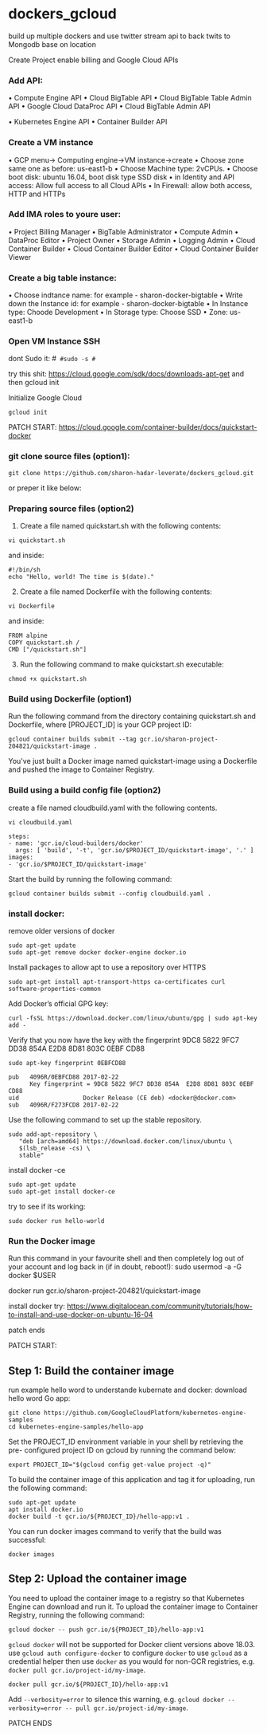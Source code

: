 # dockers_gcloud
build up multiple dockers and use twitter stream api to back twits to Mongodb base on location

Create Project enable billing and Google Cloud APIs

### Add API:
•	Compute Engine API
•	Cloud BigTable API
•	Cloud BigTable Table Admin API
•	Google Cloud DataProc API
•	Cloud BigTable Admin API

•	Kubernetes Engine API
•	Container Builder API


### Create a VM instance
•	GCP menu-> Computing engine->VM instance->create
•	Choose zone same one as before: us-east1-b
•	Choose Machine type: 2vCPUs.
•	Choose boot disk: ubuntu 16.04, boot disk type SSD disk
•	in Identity and API access: Allow full access to all Cloud APIs
•	In Firewall: allow both access, HTTP and HTTPs

### Add IMA roles to youre user:
•	Project Billing Manager
•	BigTable Administrator
•	Compute Admin
•	DataProc Editor
•	Project Owner
•	Storage Admin
•	Logging Admin
•	Cloud Container Builder
•	Cloud Container Builder Editor
•	Cloud Container Builder Viewer

### Create a big table instance:
•	Choose indtance name: for example - sharon-docker-bigtable
•	Write down the Instance id: for example - sharon-docker-bigtable
•	In Instance type: Choode Development
•	In Storage type: Choose SSD
•	Zone: us-east1-b

### Open VM Instance SSH

 dont Sudo it:
#```
#sudo -s
#```

try this shit: https://cloud.google.com/sdk/docs/downloads-apt-get
and then gcloud init

Initialize Google Cloud
```
gcloud init 
```
PATCH START: https://cloud.google.com/container-builder/docs/quickstart-docker
### git clone source files (option1):
```
git clone https://github.com/sharon-hadar-leverate/dockers_gcloud.git
```
or preper it like below:
### Preparing source files (option2)
1. Create a file named quickstart.sh with the following contents:
```
vi quickstart.sh
```
and inside:
```
#!/bin/sh
echo "Hello, world! The time is $(date)."
```
2. Create a file named Dockerfile with the following contents:
```
vi Dockerfile
```
and inside:
```
FROM alpine
COPY quickstart.sh /
CMD ["/quickstart.sh"]
```
3. Run the following command to make quickstart.sh executable:
```
chmod +x quickstart.sh
```

### Build using Dockerfile (option1)

Run the following command from the directory containing quickstart.sh and Dockerfile, where [PROJECT_ID] is your GCP project ID:
```
gcloud container builds submit --tag gcr.io/sharon-project-204821/quickstart-image .
```
You've just built a Docker image named quickstart-image using a Dockerfile and pushed the image to Container Registry.

### Build using a build config file (option2)

create a file named cloudbuild.yaml with the following contents.
```
vi cloudbuild.yaml
```
```
steps:
- name: 'gcr.io/cloud-builders/docker'
  args: [ 'build', '-t', 'gcr.io/$PROJECT_ID/quickstart-image', '.' ]
images:
- 'gcr.io/$PROJECT_ID/quickstart-image'
```
Start the build by running the following command:
```
gcloud container builds submit --config cloudbuild.yaml .
```
### install docker:
remove older versions of docker
```
sudo apt-get update
sudo apt-get remove docker docker-engine docker.io
```
Install packages to allow apt to use a repository over HTTPS
```
sudo apt-get install apt-transport-https ca-certificates curl software-properties-common
```
Add Docker’s official GPG key:
```
curl -fsSL https://download.docker.com/linux/ubuntu/gpg | sudo apt-key add -
```

Verify that you now have the key with the fingerprint 9DC8 5822 9FC7 DD38 854A E2D8 8D81 803C 0EBF CD88
```
sudo apt-key fingerprint 0EBFCD88

pub   4096R/0EBFCD88 2017-02-22
      Key fingerprint = 9DC8 5822 9FC7 DD38 854A  E2D8 8D81 803C 0EBF CD88
uid                  Docker Release (CE deb) <docker@docker.com>
sub   4096R/F273FCD8 2017-02-22
```
Use the following command to set up the stable repository. 
```
sudo add-apt-repository \
   "deb [arch=amd64] https://download.docker.com/linux/ubuntu \
   $(lsb_release -cs) \
   stable"
```
install docker -ce
```
sudo apt-get update
sudo apt-get install docker-ce
```

try to see if its working:
```
sudo docker run hello-world
```



### Run the Docker image
Run this command in your favourite shell and then completely log out of your account and log back in (if in doubt, reboot!):
sudo usermod -a -G docker $USER

docker run gcr.io/sharon-project-204821/quickstart-image

install docker try:
https://www.digitalocean.com/community/tutorials/how-to-install-and-use-docker-on-ubuntu-16-04

patch ends

PATCH START:

## Step 1: Build the container image

run example hello word to understande kubernate and docker:
download hello word Go app:

```
git clone https://github.com/GoogleCloudPlatform/kubernetes-engine-samples
cd kubernetes-engine-samples/hello-app
```

Set the PROJECT_ID environment variable in your shell by retrieving the pre- configured project ID on gcloud by running the command below:
```
export PROJECT_ID="$(gcloud config get-value project -q)"
```
To build the container image of this application and tag it for uploading, run the following command:
```
sudo apt-get update
apt install docker.io
docker build -t gcr.io/${PROJECT_ID}/hello-app:v1 .
```

You can run docker images command to verify that the build was successful:
```
docker images
```

## Step 2: Upload the container image

You need to upload the container image to a registry so that Kubernetes Engine can download and run it. To upload the container image to Container Registry, running the following command:
```
gcloud docker -- push gcr.io/${PROJECT_ID}/hello-app:v1
```
`gcloud docker` will not be supported for Docker client versions above 18.03.
use `gcloud auth configure-docker` to configure `docker` to use `gcloud` as a credential helper
then use `docker` as you would for non-GCR registries, e.g. `docker pull gcr.io/project-id/my-image`.
```
docker pull gcr.io/${PROJECT_ID}/hello-app:v1
```
Add `--verbosity=error` to silence this warning, e.g. `gcloud docker --verbosity=error -- pull gcr.io/project-id/my-image`.

PATCH ENDS


